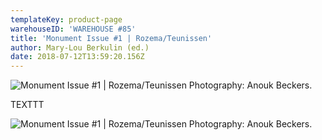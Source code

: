 ```yaml
---
templateKey: product-page
warehouseID: 'WAREHOUSE #85'
title: 'Monument Issue #1 | Rozema/Teunissen'
author: Mary-Lou Berkulin (ed.)
date: 2018-07-12T13:59:20.156Z
---
```

![Monument Issue #1 | Rozema/Teunissen Photography: Anouk Beckers.](/img/02_monument-01_photo_anouk-beckers.jpg "Monument Issue #1 | Rozema/Teunissen Photography: Anouk Beckers.")

TEXTTT 

![Monument Issue #1 | Rozema/Teunissen Photography: Anouk Beckers.](/img/01_monument-01_photo_anouk-beckers.jpg "Monument Issue #1 | Rozema/Teunissen Photography: Anouk Beckers.")

![]()